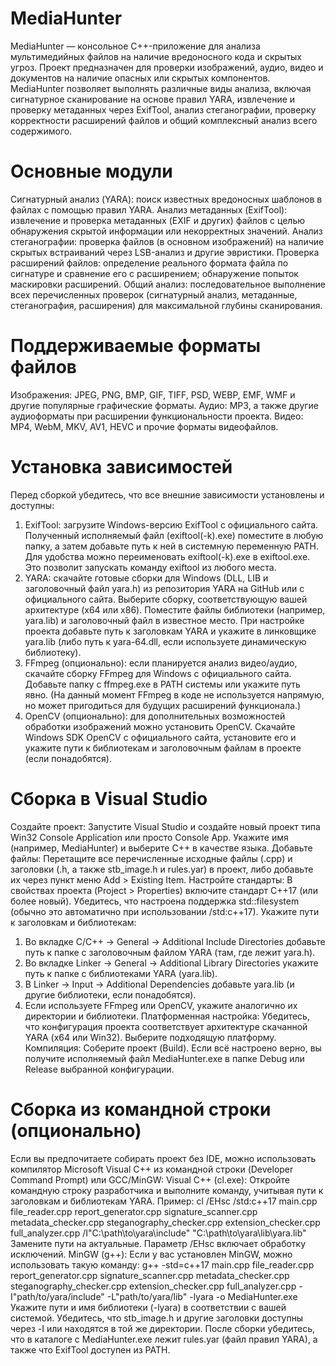 # MediaHunter

MediaHunter — консольное C++-приложение для анализа мультимедийных файлов на наличие вредоносного кода и скрытых угроз. Проект предназначен для проверки изображений, аудио, видео и документов на наличие опасных или скрытых компонентов. MediaHunter позволяет выполнять различные виды анализа, включая сигнатурное сканирование на основе правил YARA, извлечение и проверку метаданных через ExifTool, анализ стеганографии, проверку корректности расширений файлов и общий комплексный анализ всего содержимого.

# Основные модули
Сигнатурный анализ (YARA): поиск известных вредоносных шаблонов в файлах с помощью правил YARA.
Анализ метаданных (ExifTool): извлечение и проверка метаданных (EXIF и других) файлов с целью обнаружения скрытой информации или некорректных значений.
Анализ стеганографии: проверка файлов (в основном изображений) на наличие скрытых встраиваний через LSB-анализ и другие эвристики.
Проверка расширений файлов: определение реального формата файла по сигнатуре и сравнение его с расширением; обнаружение попыток маскировки расширений.
Общий анализ: последовательное выполнение всех перечисленных проверок (сигнатурный анализ, метаданные, стеганография, расширения) для максимальной глубины сканирования.

# Поддерживаемые форматы файлов
Изображения: JPEG, PNG, BMP, GIF, TIFF, PSD, WEBP, EMF, WMF и другие популярные графические форматы.
Аудио: MP3, а также другие аудиоформаты при расширении функциональности проекта.
Видео: MP4, WebM, MKV, AV1, HEVC и прочие форматы видеофайлов.

# Установка зависимостей
Перед сборкой убедитесь, что все внешние зависимости установлены и доступны:
1) ExifTool: загрузите Windows-версию ExifTool с официального сайта. Полученный исполняемый файл (exiftool(-k).exe) поместите в любую папку, а затем добавьте путь к ней в системную переменную PATH. Для удобства можно переименовать exiftool(-k).exe в exiftool.exe. Это позволит запускать команду exiftool из любого места.
2) YARA: скачайте готовые сборки для Windows (DLL, LIB и заголовочный файл yara.h) из репозитория YARA на GitHub или с официального сайта. Выберите сборку, соответствующую вашей архитектуре (x64 или x86). Поместите файлы библиотеки (например, yara.lib) и заголовочный файл в известное место. При настройке проекта добавьте путь к заголовкам YARA и укажите в линковщике yara.lib (либо путь к yara-64.dll, если используете динамическую библиотеку).
3) FFmpeg (опционально): если планируется анализ видео/аудио, скачайте сборку FFmpeg для Windows с официального сайта. Добавьте папку с ffmpeg.exe в PATH системы или укажите путь явно. (На данный момент FFmpeg в коде не используется напрямую, но может пригодиться для будущих расширений функционала.)
4) OpenCV (опционально): для дополнительных возможностей обработки изображений можно установить OpenCV. Скачайте Windows SDK OpenCV с официального сайта, установите его и укажите пути к библиотекам и заголовочным файлам в проекте (если понадобятся).

# Сборка в Visual Studio
Создайте проект: Запустите Visual Studio и создайте новый проект типа Win32 Console Application или просто Console App. Укажите имя (например, MediaHunter) и выберите C++ в качестве языка.
Добавьте файлы: Перетащите все перечисленные исходные файлы (.cpp) и заголовки (.h, а также stb_image.h и rules.yar) в проект, либо добавьте их через пункт меню Add > Existing Item.
Настройте стандарты: В свойствах проекта (Project > Properties) включите стандарт C++17 (или более новый). Убедитесь, что настроена поддержка std::filesystem (обычно это автоматично при использовании /std:c++17).
Укажите пути к заголовкам и библиотекам:
1) Во вкладке C/C++ → General → Additional Include Directories добавьте путь к папке с заголовочным файлом YARA (там, где лежит yara.h).
2) Во вкладке Linker → General → Additional Library Directories укажите путь к папке с библиотеками YARA (yara.lib).
3) В Linker → Input → Additional Dependencies добавьте yara.lib (и другие библиотеки, если понадобятся).
4) Если используете FFmpeg или OpenCV, укажите аналогично их директории и библиотеки.
Платформенная настройка: Убедитесь, что конфигурация проекта соответствует архитектуре скачанной YARA (x64 или Win32). Выберите подходящую платформу.
Компиляция: Соберите проект (Build). Если всё настроено верно, вы получите исполняемый файл MediaHunter.exe в папке Debug или Release выбранной конфигурации.

# Сборка из командной строки (опционально)
Если вы предпочитаете собирать проект без IDE, можно использовать компилятор Microsoft Visual C++ из командной строки (Developer Command Prompt) или GCC/MinGW:
Visual C++ (cl.exe): Откройте командную строку разработчика и выполните команду, учитывая пути к заголовкам и библиотекам YARA. Пример:
cl /EHsc /std:c++17 main.cpp file_reader.cpp report_generator.cpp signature_scanner.cpp metadata_checker.cpp steganography_checker.cpp extension_checker.cpp full_analyzer.cpp /I"C:\path\to\yara\include" "C:\path\to\yara\lib\yara.lib"
Замените пути на актуальные. Параметр /EHsc включает обработку исключений.
MinGW (g++): Если у вас установлен MinGW, можно использовать такую команду:
g++ -std=c++17 main.cpp file_reader.cpp report_generator.cpp signature_scanner.cpp metadata_checker.cpp steganography_checker.cpp extension_checker.cpp full_analyzer.cpp -I"path/to/yara/include" -L"path/to/yara/lib" -lyara -o MediaHunter.exe
Укажите пути и имя библиотеки (-lyara) в соответствии с вашей системой.
Убедитесь, что stb_image.h и другие заголовки доступны через -I или находятся в той же директории.
После сборки убедитесь, что в каталоге с MediaHunter.exe лежит rules.yar (файл правил YARA), а также что ExifTool доступен из PATH.
